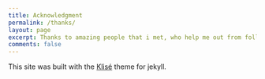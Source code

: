 ```yaml
---
title: Acknowledgment
permalink: /thanks/
layout: page
excerpt: Thanks to amazing people that i met, who help me out from follishness, connecting me with another good person, giving some advice when i'm at a bad things, pulling me from ordinary to be great.
comments: false
---
```


This site was built with the [Klisé](https://github.com/piharpi/jekyll-klise) theme for jekyll. 
